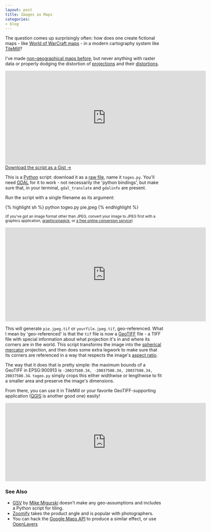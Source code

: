 ```yaml
---
layout: post
title: Images as Maps
categories:
- blog
---
```


The question comes up surprisingly often: how does one create fictional maps -
like [World of WarCraft maps](http://mapwow.com/) -
in a modern cartography system like [TileMill](http://mapbox.com/tilemill/)?

I've made [non-geographical maps before](https://tiles.mapbox.com/tmcw/map/maze), but
never anything with raster data or properly dodging the distortion of
[projections](http://macwright.org/2012/01/27/projections-understanding.html) and
their [distortions](http://macwright.org/2012/02/02/rhumb-lines-great-circles.html).

<iframe width='640' height='300' frameBorder='0' src='http://a.tiles.mapbox.com/v3/tmcw.blue-marble-sphere.html#2/0.000/-56.250'></iframe>

<div class='link-block'>
  <a href='https://gist.github.com/3326365'>Download the script as a Gist →</a>
</div>

This is a [Python](http://www.python.org/) script: download
it as a [raw file](https://raw.github.com/gist/3326365/ea6ce42d866e33b67f610208b602420dee29fea8/togeo.py),
name it `togeo.py`. You'll need [GDAL](http://www.gdal.org/) for
it to work - not necessarily the 'python bindings', but make sure that,
in your terminal, `gdal_translate` and `gdalinfo` are present.

Run the script with a single filename as its argument:

{% highlight sh %}
python togeo.py pie.jpeg
{% endhighlight %}

<small>(if you've got an image format other than JPEG, convert your image to JPEG
first with a graphics application, [graphicsmagick](http://www.graphicsmagick.org/),
or [a free online conversion service](http://www.zamzar.com/))</small>

<iframe width='640' height='300' frameBorder='0' src='http://a.tiles.mapbox.com/v3/tmcw.sombrero-galaxy.html#2/4.215/-50.361'></iframe>

This will generate `pie.jpeg.tif` or `yourfile.jpeg.tif`, geo-referenced.
What I mean by 'geo-referenced' is that the `tif` file is now a [GeoTIFF](http://geotiff.osgeo.org/)
file - a TIFF file with special information about what projection it's in
and where its corners are in the world. This script transforms the image
into the [spherical mercator](http://en.wikipedia.org/wiki/Transverse_Mercator_projection) projection,
and then does some extra legwork to make sure that its corners are referenced
in a way that respects the image's [aspect ratio](http://bit.ly/SaCBFk).

The way that it does that is pretty simple: the maximum bounds of a GeoTIFF
in EPSG:900913 is `-20037508.34, -20037508.34, 20037508.34, 20037508.34`.
`togeo.py` simply crops this either widthwise or lengthwise to fit a
smaller area and preserve the image's dimensions.

From there, you can use it in TileMill or your favorite GeoTIFF-supporting
application ([QGIS](http://www.qgis.org/) is another good one) easily!

<iframe width='640' height='250' frameBorder='0' src='http://a.tiles.mapbox.com/v3/tmcw.map-5qadc7q9.html#4/10.380/-134.187'></iframe>

### See Also

* [GSV](http://mike.teczno.com/giant/pan/) by [Mike Migurski](http://mike.teczno.com/)
  doesn't make any geo-assumptions and includes a Python script for tiling.
* [Zoomify](http://www.zoomify.com/) takes the product angle and is popular
  with photographers.
* You can hack the [Google Maps API](https://developers.google.com/maps/documentation/javascript/reference) to
  produce a similar effect, or use [OpenLayers](http://openlayers.org/)
